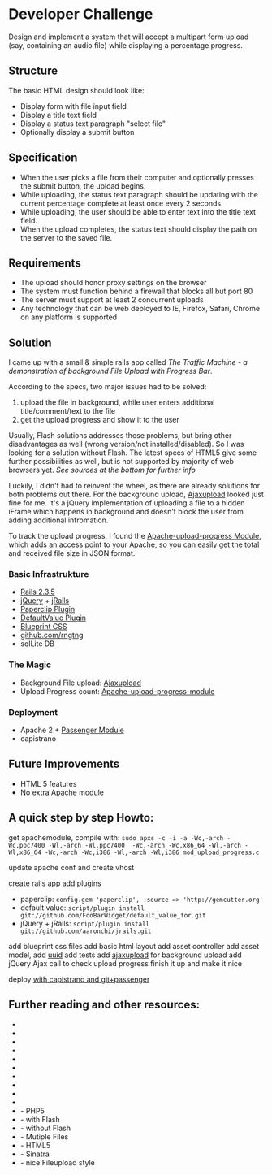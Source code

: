 # Developer Challenge

Design and implement a system that will accept a multipart form upload (say, containing an audio file) while displaying a percentage progress.

## Structure
The basic HTML design should look like:

* Display form with file input field
* Display a title text field
* Display a status text paragraph "select file"
* Optionally display a submit button

## Specification
* When the user picks a file from their computer and optionally presses the submit button, the upload begins.
* While uploading, the status text paragraph should be updating with the current percentage complete at least once every 2 seconds.
* While uploading, the user should be able to enter text into the title text field.
* When the upload completes, the status text should display the path on the server to the saved file.

##  Requirements
* The upload should honor proxy settings on the browser
* The system must function behind a firewall that blocks all but port 80
* The server must support at least 2 concurrent uploads
* Any technology that can be web deployed to IE, Firefox, Safari, Chrome on any platform is supported


## Solution
I came up with a small & simple rails app called *_The Traffic Machine_ - a demonstration of background File Upload with Progress Bar*.

According to the specs, two major issues had to be solved: 
1. upload the file in background, while user enters additional title/comment/text to the file
2. get the upload progress and show it to the user

Usually, Flash solutions addresses those problems, but bring other disadvantages as well (wrong version/not installed/disabled). So I was looking for a solution without Flash. The latest specs of HTML5 give some further possibilities as well, but is not supported by majority of web browsers yet. *See sources at the bottom for further info*

Luckily, I didn't had to reinvent the wheel, as there are already solutions for both problems out there.  For the
background upload, [Ajaxupload](http://valums.com/ajax-upload/) looked just fine for me. It's a jQuery implementation
of uploading a file to a hidden iFrame which happens in background and doesn't block the user from adding additional infromation.

To track the upload progress, I found the [Apache-upload-progress Module](http://github.com/mpokrywka/apache-upload-progress-module),
which adds an access point to your Apache, so you can easily get the total and received file size in JSON format.



### Basic Infrastrukture
* [Rails 2.3.5](http://rubyonrails.org/)
* [jQuery](http://railscasts.com/episodes/136-jquery) + [jRails](http://github.com/aaronchi/jrails)
* [Paperclip Plugin](http://github.com/thoughtbot/paperclip)
* [DefaultValue Plugin](http://blog.phusion.nl/2008/10/03/47/)
* [Blueprint CSS](http://blueprintcss.org/)
* [github.com/rngtng](http://github.com/rngtng/FileUploadProgress) 
* sqlLite DB


### The Magic
* Background File upload: [Ajaxupload](http://valums.com/ajax-upload/) 
* Upload Progress count: [Apache-upload-progress-module](http://github.com/mpokrywka/apache-upload-progress-module)


### Deployment
* Apache 2 + [Passenger Module](http://www.modrails.com/)
* capistrano


## Future Improvements
* HTML 5 features
* No extra Apache module


## A quick step by step Howto:

get apachemodule, compile with: 
`sudo apxs -c -i -a -Wc,-arch -Wc,ppc7400 -Wl,-arch -Wl,ppc7400  -Wc,-arch -Wc,x86_64 -Wl,-arch -Wl,x86_64 -Wc,-arch -Wc,i386 -Wl,-arch -Wl,i386 mod_upload_progress.c`

update apache conf and create vhost

create rails app
add plugins

  * paperclip:
     `config.gem 'paperclip', :source => 'http://gemcutter.org'`
  * default value: 
     `script/plugin install git://github.com/FooBarWidget/default_value_for.git`
  * jQuery + jRails:
      `script/plugin install git://github.com/aaronchi/jrails.git`
  
add blueprint css files
add basic html layout
add asset controller
add asset model, add [uuid](http://ariejan.net/2008/08/12/ruby-on-rails-uuid-as-your-activerecord-primary-key/)
add tests
add [ajaxupload](http://valums.com/ajax-upload/) for background upload
add jQuery Ajax call to check upload progress
finish it up and make it nice

deploy [with capistrano and git+passenger](http://www.zorched.net/2008/06/17/capistrano-deploy-with-git-and-passenger/) 


## Further reading and other resources:
* [](http://railsillustrated.com/screencast-file-uploads-progress-in-rails-passenger.html)
* [](http://drogomir.com/blog/2008/6/18/upload-progress-bar-with-mod_passenger-and-apache)
* [](http://drogomir.com/blog/2008/6/30/upload-progress-script-with-safari-support)
* [](http://www.therailsway.com/2009/4/23/uploading-files)
* [](http://github.com/drogus/jquery-upload-progress)
* [](http://adamelliot.com/posts/using-paperclip-with-datamapper-sinatra--2)
* [](http://casperfabricius.com/site/2009/03/26/uploading-multiple-files-with-progress-indicator-using-jquery-flash-and-rails)
* [](http://sourceforge.net/projects/uber-uploader)
* [](http://www.sibsoft.net/xupload.html)
* [](http://encodable.com/filechucker)
* [](http://talks.php.net/show/afup06/22) - PHP5
* [](http://github.com/digitarald/digitarald-fancyupload) - with Flash
* [](http://code.google.com/p/noswfupload) - without Flash
* [](http://webreflection.blogspot.com/2009/03/safari-4-multiple-upload-with-progress.html) - Mutiple Files
* [](http://rakaz.nl/2009/08/uploading-multiple-files-using-html5.html) - HTML5
* [](http://serverfault.com/questions/111721/how-can-i-do-a-large-file-upload-using-sinatra-haml-nginx-and-passenger) - Sinatra
* [](http://www.quirksmode.org/dom/inputfile.html) - nice Fileupload style
